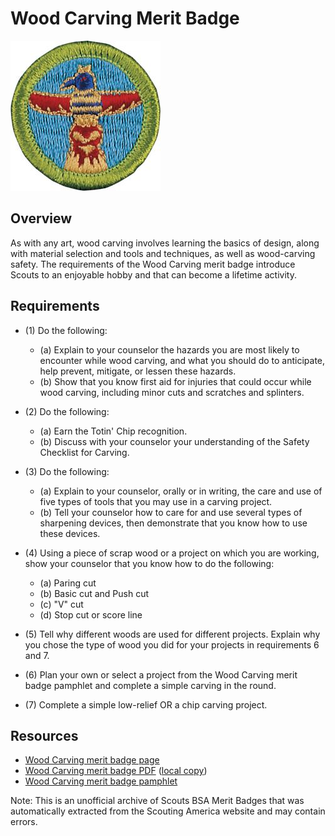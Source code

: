 

# Wood Carving Merit Badge

![Wood Carving Merit Badge](images/wood-carving-merit-badge.jpg)

## Overview



As with any art, wood carving involves learning the basics of design, along with material selection and tools and techniques, as well as wood-carving safety. The requirements of the Wood Carving merit badge introduce Scouts to an enjoyable hobby and that can become a lifetime activity.

## Requirements

* (1) Do the following:
    * (a) Explain to your counselor the hazards you are most likely to encounter while wood carving, and what you should do to anticipate, help prevent, mitigate, or lessen these hazards.
    * (b) Show that you know first aid for injuries that could occur while wood carving, including minor cuts and scratches and splinters.


* (2) Do the following:
    * (a) Earn the Totin' Chip recognition.
    * (b) Discuss with your counselor your understanding of the Safety Checklist for Carving.


* (3) Do the following:
    * (a) Explain to your counselor, orally or in writing, the care and use of five types of tools that you may use in a carving project.
    * (b) Tell your counselor how to care for and use several types of sharpening devices, then demonstrate that you know how to use these devices.


* (4) Using a piece of scrap wood or a project on which you are working, show your counselor that you know how to do the following:
    * (a) Paring cut
    * (b) Basic cut and Push cut
    * (c) "V" cut
    * (d) Stop cut or score line


* (5) Tell why different woods are used for different projects. Explain why you chose the type of wood you did for your projects in requirements 6 and 7.
* (6) Plan your own or select a project from the Wood Carving merit badge pamphlet and complete a simple carving in the round.
* (7) Complete a simple low-relief OR a chip carving project.


## Resources

- [Wood Carving merit badge page](https://www.scouting.org/merit-badges/wood-carving/)
- [Wood Carving merit badge PDF](https://filestore.scouting.org/filestore/Merit_Badge_ReqandRes/Pamphlets/Wood%20Carving.pdf) ([local copy](files/wood-carving-merit-badge.pdf))
- [Wood Carving merit badge pamphlet](https://www.scoutshop.org/bsa-woodcarving-merit-badge-pamphlet-661585.html)

Note: This is an unofficial archive of Scouts BSA Merit Badges that was automatically extracted from the Scouting America website and may contain errors.